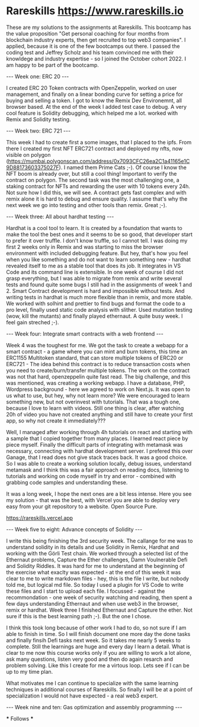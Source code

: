# Rareskills https://www.rareskills.io

These are my solutions to the assignments at Rareskills. This bootcamp has the value proposition "Get personal coaching for four months from blockchain industry experts, then get recruited to top web3 companies". I applied, because it is one of the few bootcamps out there. I passed the coding test and Jeffrey Scholz and his team convinced me with their knowldege and industry expertise - so I joined the October cohort 2022. I am happy to be part of the bootcamp.

--- Week one: ERC 20 ---

I created ERC 20 Token contracts with OpenZeppelin, worked on user management, and finally on a linear bonding curve for setting a price for buying and selling a token. I got to know the Remix Dev Environemnt, all browser based. At the end of the week I added test case to debug. A very cool feature is Solidity debugging, which helped me a lot.
worked with Remix and Solidity testing.

--- Week two: ERC 721 ---

This week I had to create first a some images, that I placed to the ipfs. From there I created my first NFT ERC721 contract and deployed my nfts, now visible on polygon (https://mumbai.polygonscan.com/address/0x7093CFC26ea2C1a41165e1C9D88173603375027F). I named them Prime Cats ;-). Of course I know the NFT boom is already over, but still a cool thing! Important to verify the contract on polygon. The second task was the most challenging one, a staking contract for NFTs and rewarding the user with 10 tokens every 24h. Not sure how I did this, we will see. A contract gets fast complex and with remix alone it is hard to debug and ensure quality. I assume that's why the next week we go into testing and other tools than remix. Great ;-).

--- Week three: All about hardhat testing ---

Hardhat is a cool tool to learn. It is created by a foundation that wants to make the tool the best ones and it seems to be so good, that developer start to prefer it over truffle. I don't know truffle, so I cannot tell. I was doing my first 2 weeks only in Remix and was starting to miss the browser environment with included debugging feature. But hey, that's how you feel when you like something and do not want to learn something new - hardhat revealed itself to me as a stable tool that does its job. It integrates in VS Code and its command line is extensible. In one week of course I did not grasp everything, but I was able to migrate from remix and write several tests and found quite some bugs I still had in the assignments of week 1 and 2. Smart Contract development is hard and impossible without tests. And writing tests in hardhat is much more flexible than in remix, and more stable. We worked with solhint and prettier to find bugs and format the code to a pro level, finally used static code analysis with slither. Used mutation testing (wow, kill the mutants) and finally played ethernaut. A quite busy week. I feel gain streched ;-).

--- Week four: Integrate smart contracts with a web frontend ---

Week 4 was the toughest for me. We got the task to create a webapp for a smart contract - a game where you can mint and burn tokens, this time an ERC1155 Multitoken standard, that can store multiple tokens of ERC20 or ERC721 - The idea behind this contract is to reduce transaction costs when you need to create/burn/transfer multiple tokens. The work on the contract was not that hard, openzeppelin quite fast read. The big challenge, and this was mentioned, was creating a working webapp. I have a database, PHP, Wordpress background - here we agreed to work on Next.js. It was open to us what to use, but hey, why not learn more? We were encouraged to learn something new, but not overinvest with tutorials. That was a tough one, because I love to learn with videos. Still one thing is clear, after watching 20h of video you have not created anything and still have to create your first app, so why not create it immediately???

Well, I managed after working through 4h tutorials on react and starting with a sample that I copied together from many places. I learned react piece by piece myself. Finally the difficult parts of integrating with metamask was necessary, connecting with hardhat development server. I prefered this over Ganage, that I read does not give stack traces back. It was a good choice. So I was able to create a working solution locally, debug issues, understand metamask and I think this was a fair approach on reading docs, listening to tutorials and working on code myself in try and error - combined with grabbing code samples and understanding these.

It was a long week, I hope the next ones are a bit less intense. Here you see my solution - that was the best, with Vercel you are able to deploy very easy from your git repository to a website. Open Source Pure.

https://rareskills.vercel.app


--- Week five to eight: Advance concepts of Solidity ---

I write this being finishing the 3rd security week. The callange for me was to understand solidity in its details and use Solidity in Remix, Hardhat and working with the Görli Test chain. We worked through a selected list of the Ethernaut problems, Capture the Ether challenges, Damn Voulnerable Defi and Solidity Riddles. It was hard for me to understand at the beginning of the exercise what exaclty was expected - at the end of this week it was clear to me to write markdown files - hey, this is the file I write, but nobody told me, but logical md file. So today I used a plugin for VS Code to write these files and I start to upload each file. I focussed - against the recommondation - one week of security watching and reading, then spent a few days understanding Ethernaut and when use web3 in the browser, remix or hardhat. Week three I finished Ethernaut and Capture the ether. Not sure if this is the best learning path ;-). But the one I chose.

I think this took long because of other work I had to do, so not sure if I am able to finish in time. So I will finish document one more day the done tasks and finally finsih Defi tasks next week. So it takes me nearly 5 weeks to complete. Still the learnings are huge and every day I learn a detail. What is clear to me now this course works only if you are willing to work a lot alone, ask many questions, listen very good and then do again resarch and problem solving. Like this I create for me a virtous loop. Lets see if I can be up to my time plan. 

What motivates me I can continue to specialize with the same learning techniques in additional courses of Rareskills. So finally I will be at a point of specialization I would not have expected - a real web3 expert.


--- Week nine and ten: Gas optimization and assembly programming ---

**\*** Follows **\***
